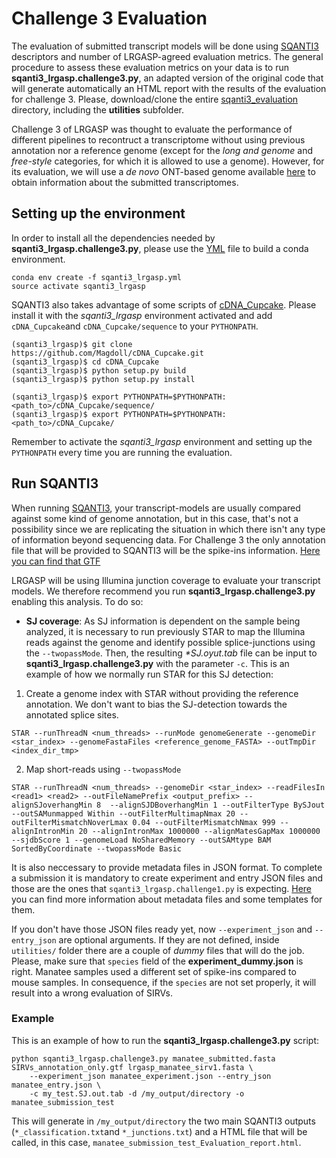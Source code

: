 # Challenge 3 Evaluation

The evaluation of submitted transcript models will be done using [SQANTI3](https://github.com/ConesaLab/SQANTI3) descriptors and number of LRGASP-agreed evaluation metrics. The general procedure to assess these evaluation metrics on your data is to run **sqanti3_lrgasp.challenge3.py**, an adapted version of the original code that will generate automatically an HTML report with the results of the evaluation for challenge 3. Please, download/clone the entire [sqanti3_evaluation](https://github.com/LRGASP/lrgasp-challenge-3-evaluation.git) directory, including the **utilities** subfolder.

Challenge 3 of LRGASP was thought to evaluate the performance of different pipelines to recontruct a transcriptome without using previous annotation nor a reference genome (except for the *long and genome* and *free-style* categories, for which it is allowed to use a genome). However, for its evaluation, we will use a *de novo* ONT-based genome available [here](https://www.synapse.org/#!Synapse:syn25683366) to obtain information about the submitted transcriptomes.

## Setting up the environment

In order to install all the dependencies needed by **sqanti3_lrgasp.challenge3.py**, please use the [YML](https://github.com/LRGASP/lrgasp-challenge-3-evaluation/blob/main/sqanti3_lrgasp.yml) file to build a conda environment. 

```
conda env create -f sqanti3_lrgasp.yml
source activate sqanti3_lrgasp
```

SQANTI3 also takes advantage of some scripts of [cDNA_Cupcake](https://github.com/Magdoll/cDNA_Cupcake/wiki#install). Please install it with the *sqanti3_lrgasp* environment activated and add `cDNA_Cupcake`and `cDNA_Cupcake/sequence` to your `PYTHONPATH`.

```
(sqanti3_lrgasp)$ git clone https://github.com/Magdoll/cDNA_Cupcake.git
(sqanti3_lrgasp)$ cd cDNA_Cupcake
(sqanti3_lrgasp)$ python setup.py build
(sqanti3_lrgasp)$ python setup.py install

(sqanti3_lrgasp)$ export PYTHONPATH=$PYTHONPATH:<path_to>/cDNA_Cupcake/sequence/
(sqanti3_lrgasp)$ export PYTHONPATH=$PYTHONPATH:<path_to>/cDNA_Cupcake/

```

Remember to activate the *sqanti3_lrgasp* environment and setting up the `PYTHONPATH` every time you are running the evaluation.

## Run SQANTI3

When running [SQANTI3](https://github.com/ConesaLab/SQANTI3), your transcript-models are usually compared against some kind of genome annotation, but in this case, that's not a possibility since we are replicating the situation in which there isn't any type of information beyond sequencing data. For Challenge 3 the only annotation file that will be provided to SQANTI3 will be the spike-ins information. [Here you can find that GTF](https://github.com/FJPardoPalacios/lrgasp-challenge-3-evaluation_test/blob/main/utilities/SIRVs_annotation_only.gtf)

LRGASP will be using Illumina junction coverage to evaluate your transcript models. We therefore recommend you run **sqanti3_lrgasp.challenge3.py** enabling this analysis. To do so:

-   **SJ coverage**:  As SJ information is dependent on the sample being analyzed, it is necessary to run previously STAR to map the Illumina reads against the genome and identify possible splice-junctions using the `--twopassMode`. Then, the resulting _*SJ.oyut.tab_ file can be input to **sqanti3_lrgasp.challenge3.py** with the parameter `-c`. This is an example of how we normally run STAR for this SJ detection:

1. Create a genome index with STAR without providing the reference annotation. We don't want to bias the SJ-detection towards the annotated splice sites.

```
STAR --runThreadN <num_threads> --runMode genomeGenerate --genomeDir <star_index> --genomeFastaFiles <reference_genome_FASTA> --outTmpDir <index_dir_tmp> 
```

2. Map short-reads using `--twopassMode`

```
STAR --runThreadN <num_threads> --genomeDir <star_index> --readFilesIn <read1> <read2> --outFileNamePrefix <output_prefix> --alignSJoverhangMin 8  --alignSJDBoverhangMin 1 --outFilterType BySJout --outSAMunmapped Within --outFilterMultimapNmax 20 --outFilterMismatchNoverLmax 0.04 --outFilterMismatchNmax 999 --alignIntronMin 20 --alignIntronMax 1000000 --alignMatesGapMax 1000000 --sjdbScore 1 --genomeLoad NoSharedMemory --outSAMtype BAM SortedByCoordinate --twopassMode Basic
```

It is also neccessary to provide metadata files in JSON format. To complete a submission it is mandatory to create experiment and entry JSON files and those are the ones that `sqanti3_lrgasp.challenge1.py` is expecting. [Here](https://lrgasp.github.io/lrgasp-submissions/docs/metadata.html) you can find more information about metadata files and some templates for them.

If you don't have those JSON files ready yet, now `--experiment_json` and `--entry_json` are optional arguments. If they are not defined, inside `utilities/` folder there are a couple of *dummy* files that will do the job. Please, make sure that `species` field of the **experiment_dummy.json** is right. Manatee samples used a different set of spike-ins compared to mouse samples. In consequence, if the `species` are not set properly, it will result into a wrong evaluation of SIRVs.


### Example

This is an example of how to run the **sqanti3_lrgasp.challenge3.py** script:

```
python sqanti3_lrgasp.challenge3.py manatee_submitted.fasta SIRVs_annotation_only.gtf lrgasp_manatee_sirv1.fasta \
	--experiment_json manatee_experiment.json --entry_json manatee_entry.json \
	-c my_test.SJ.out.tab -d /my_output/directory -o manatee_submission_test
```

This will generate in `/my_output/directory` the two main SQANTI3 outputs (`*_classification.txt`and `*_junctions.txt`) and a HTML file that will be called, in this case, `manatee_submission_test_Evaluation_report.html`.
